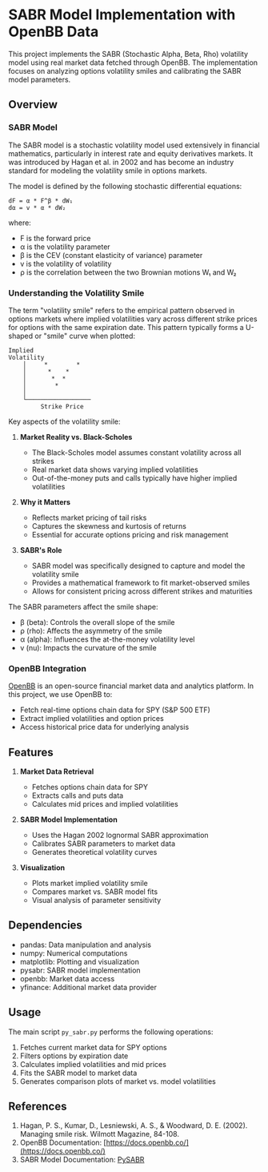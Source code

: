 # SABR Model Implementation with OpenBB Data

This project implements the SABR (Stochastic Alpha, Beta, Rho) volatility model using real market data fetched through OpenBB. The implementation focuses on analyzing options volatility smiles and calibrating the SABR model parameters.

## Overview

### SABR Model
The SABR model is a stochastic volatility model used extensively in financial mathematics, particularly in interest rate and equity derivatives markets. It was introduced by Hagan et al. in 2002 and has become an industry standard for modeling the volatility smile in options markets.

The model is defined by the following stochastic differential equations:
```
dF = α * F^β * dW₁
dα = v * α * dW₂
```
where:
- F is the forward price
- α is the volatility parameter
- β is the CEV (constant elasticity of variance) parameter
- v is the volatility of volatility
- ρ is the correlation between the two Brownian motions W₁ and W₂

### Understanding the Volatility Smile

The term "volatility smile" refers to the empirical pattern observed in options markets where implied volatilities vary across different strike prices for options with the same expiration date. This pattern typically forms a U-shaped or "smile" curve when plotted:

```
Implied
Volatility
    │     *        *
    │      *    *
    │       *  *
    │        *
    │
    └──────────────────
         Strike Price
```

Key aspects of the volatility smile:

1. **Market Reality vs. Black-Scholes**
   - The Black-Scholes model assumes constant volatility across all strikes
   - Real market data shows varying implied volatilities
   - Out-of-the-money puts and calls typically have higher implied volatilities

2. **Why it Matters**
   - Reflects market pricing of tail risks
   - Captures the skewness and kurtosis of returns
   - Essential for accurate options pricing and risk management

3. **SABR's Role**
   - SABR model was specifically designed to capture and model the volatility smile
   - Provides a mathematical framework to fit market-observed smiles
   - Allows for consistent pricing across different strikes and maturities

The SABR parameters affect the smile shape:
- β (beta): Controls the overall slope of the smile
- ρ (rho): Affects the asymmetry of the smile
- α (alpha): Influences the at-the-money volatility level
- v (nu): Impacts the curvature of the smile

### OpenBB Integration
[OpenBB](https://openbb.co/) is an open-source financial market data and analytics platform. In this project, we use OpenBB to:
- Fetch real-time options chain data for SPY (S&P 500 ETF)
- Extract implied volatilities and option prices
- Access historical price data for underlying analysis

## Features

1. **Market Data Retrieval**
   - Fetches options chain data for SPY
   - Extracts calls and puts data
   - Calculates mid prices and implied volatilities

2. **SABR Model Implementation**
   - Uses the Hagan 2002 lognormal SABR approximation
   - Calibrates SABR parameters to market data
   - Generates theoretical volatility curves

3. **Visualization**
   - Plots market implied volatility smile
   - Compares market vs. SABR model fits
   - Visual analysis of parameter sensitivity

## Dependencies

- pandas: Data manipulation and analysis
- numpy: Numerical computations
- matplotlib: Plotting and visualization
- pysabr: SABR model implementation
- openbb: Market data access
- yfinance: Additional market data provider

## Usage

The main script `py_sabr.py` performs the following operations:
1. Fetches current market data for SPY options
2. Filters options by expiration date
3. Calculates implied volatilities and mid prices
4. Fits the SABR model to market data
5. Generates comparison plots of market vs. model volatilities

## References

1. Hagan, P. S., Kumar, D., Lesniewski, A. S., & Woodward, D. E. (2002). Managing smile risk. Wilmott Magazine, 84-108.
2. OpenBB Documentation: [https://docs.openbb.co/](https://docs.openbb.co/)
3. SABR Model Documentation: [PySABR](https://github.com/ynouri/pysabr)
